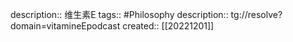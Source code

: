 description:: 维生素E
tags:: #Philosophy
description:: tg://resolve?domain=vitamineEpodcast
created:: [[20221201]]
